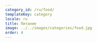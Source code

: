 ```yaml
---
category_id: /ru/food/
templateKey: category
locale: ru
title: Питание
image: ../../images/categories/food.jpg
order: 4
---
```

